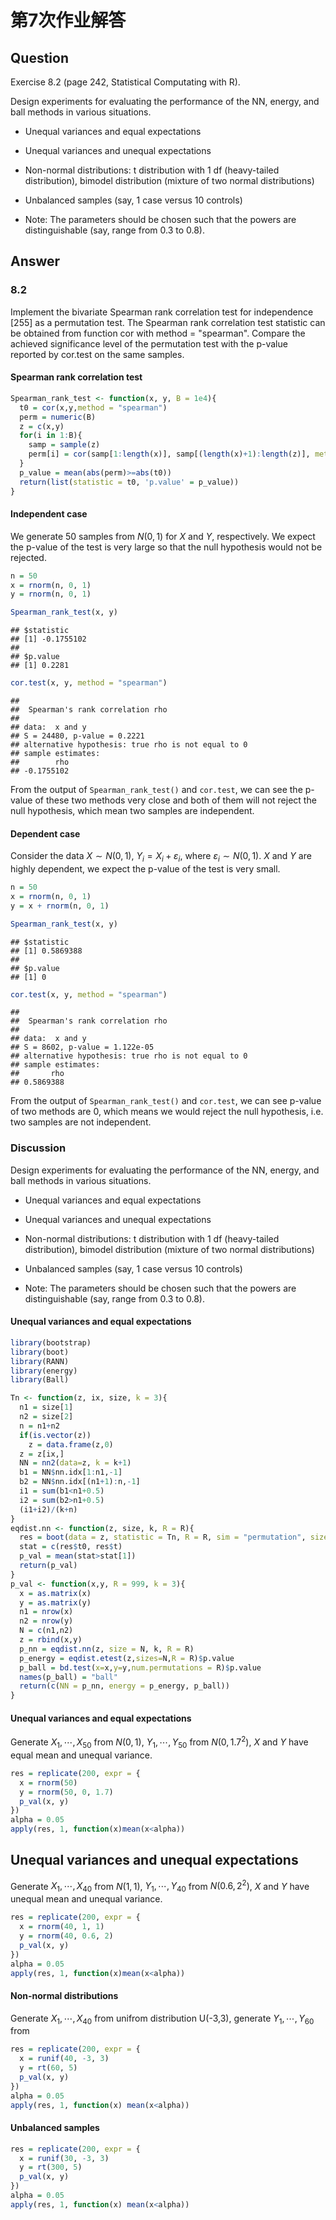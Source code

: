 # 第7次作业解答

## Question

Exercise 8.2 (page 242, Statistical Computating with R).

Design experiments for evaluating the performance of the NN,
energy, and ball methods in various situations.

+ Unequal variances and equal expectations

+ Unequal variances and unequal expectations

+ Non-normal distributions: t distribution with 1 df (heavy-tailed
distribution), bimodel distribution (mixture of two normal
distributions)

+ Unbalanced samples (say, 1 case versus 10 controls)

+ Note: The parameters should be chosen such that the powers
are distinguishable (say, range from 0.3 to 0.8).

## Answer

### 8.2 
Implement the bivariate Spearman rank correlation test for independence
[255] as a permutation test. The Spearman rank correlation test statistic can
be obtained from function cor with method = "spearman". Compare the
achieved significance level of the permutation test with the p-value reported
by cor.test on the same samples.

#### Spearman rank correlation test


```r
Spearman_rank_test <- function(x, y, B = 1e4){
  t0 = cor(x,y,method = "spearman")
  perm = numeric(B)
  z = c(x,y)
  for(i in 1:B){
    samp = sample(z)
    perm[i] = cor(samp[1:length(x)], samp[(length(x)+1):length(z)], method = "spearman")
  }
  p_value = mean(abs(perm)>=abs(t0))
  return(list(statistic = t0, 'p.value' = p_value))
}
```

#### Independent case

We generate 50 samples from $N(0,1)$ for $X$ and $Y$, respectively. We expect the p-value of the test is very large so that the null hypothesis would not be rejected.


```r
n = 50
x = rnorm(n, 0, 1)
y = rnorm(n, 0, 1)
```



```r
Spearman_rank_test(x, y)
```

```
## $statistic
## [1] -0.1755102
## 
## $p.value
## [1] 0.2281
```

```r
cor.test(x, y, method = "spearman")
```

```
## 
## 	Spearman's rank correlation rho
## 
## data:  x and y
## S = 24480, p-value = 0.2221
## alternative hypothesis: true rho is not equal to 0
## sample estimates:
##        rho 
## -0.1755102
```

From the output of `Spearman_rank_test()` and `cor.test`, we can see the p-value of these two methods very close and both of them will not reject the null hypothesis, which mean two samples are independent.


#### Dependent case

Consider the data $X\sim N(0,1)$, $Y_i = X_i + \varepsilon_i$, where $\varepsilon_i\sim N(0,1)$. $X$ and $Y$ are highly dependent, we expect the p-value of the test is very small.



```r
n = 50
x = rnorm(n, 0, 1)
y = x + rnorm(n, 0, 1)
```



```r
Spearman_rank_test(x, y)
```

```
## $statistic
## [1] 0.5869388
## 
## $p.value
## [1] 0
```

```r
cor.test(x, y, method = "spearman")
```

```
## 
## 	Spearman's rank correlation rho
## 
## data:  x and y
## S = 8602, p-value = 1.122e-05
## alternative hypothesis: true rho is not equal to 0
## sample estimates:
##       rho 
## 0.5869388
```


From the output of `Spearman_rank_test()` and `cor.test`, we can see p-value of two methods are 0, which means we would reject the null hypothesis, i.e. two samples are not independent.


### Discussion

Design experiments for evaluating the performance of the NN,
energy, and ball methods in various situations.

+ Unequal variances and equal expectations

+ Unequal variances and unequal expectations

+ Non-normal distributions: t distribution with 1 df (heavy-tailed
distribution), bimodel distribution (mixture of two normal
distributions)

+ Unbalanced samples (say, 1 case versus 10 controls)

+ Note: The parameters should be chosen such that the powers
are distinguishable (say, range from 0.3 to 0.8).

#### Unequal variances and equal expectations


```r
library(bootstrap)
library(boot)
library(RANN)
library(energy)
library(Ball)

Tn <- function(z, ix, size, k = 3){
  n1 = size[1]
  n2 = size[2]
  n = n1+n2
  if(is.vector(z)) 
    z = data.frame(z,0)
  z = z[ix,]
  NN = nn2(data=z, k = k+1)
  b1 = NN$nn.idx[1:n1,-1]
  b2 = NN$nn.idx[(n1+1):n,-1]
  i1 = sum(b1<n1+0.5)
  i2 = sum(b2>n1+0.5)
  (i1+i2)/(k+n)
}
eqdist.nn <- function(z, size, k, R = R){
  res = boot(data = z, statistic = Tn, R = R, sim = "permutation", size = size, k = k)
  stat = c(res$t0, res$t)
  p_val = mean(stat>stat[1])
  return(p_val)
}
p_val <- function(x,y, R = 999, k = 3){
  x = as.matrix(x)
  y = as.matrix(y)
  n1 = nrow(x)
  n2 = nrow(y)
  N = c(n1,n2)
  z = rbind(x,y)
  p_nn = eqdist.nn(z, size = N, k, R = R)
  p_energy = eqdist.etest(z,sizes=N,R = R)$p.value
  p_ball = bd.test(x=x,y=y,num.permutations = R)$p.value
  names(p_ball) = "ball"
  return(c(NN = p_nn, energy = p_energy, p_ball))
}
```


#### Unequal variances and equal expectations

Generate $X_1,\cdots,X_{50}$ from $N(0,1)$, $Y_1,\cdots,Y_{50}$ from $N(0,1.7^2)$, $X$ and $Y$ have equal mean and unequal variance.


```r
res = replicate(200, expr = {
  x = rnorm(50)
  y = rnorm(50, 0, 1.7)
  p_val(x, y)
})
alpha = 0.05
apply(res, 1, function(x)mean(x<alpha))
```


## Unequal variances and unequal expectations


Generate $X_1,\cdots,X_{40}$ from $N(1,1)$, $Y_1,\cdots,Y_{40}$ from $N(0.6,2^2)$, $X$ and $Y$ have unequal mean and unequal variance.


```r
res = replicate(200, expr = {
  x = rnorm(40, 1, 1)
  y = rnorm(40, 0.6, 2)
  p_val(x, y)
})
alpha = 0.05
apply(res, 1, function(x)mean(x<alpha))
```



#### Non-normal distributions

Generate $X_1,\cdots, X_{40}$ from unifrom distribution U(-3,3), generate $Y_1,\cdots, Y_{60}$ from 


```r
res = replicate(200, expr = {
  x = runif(40, -3, 3)
  y = rt(60, 5)
  p_val(x, y)
})
alpha = 0.05
apply(res, 1, function(x) mean(x<alpha))
```


#### Unbalanced samples



```r
res = replicate(200, expr = {
  x = runif(30, -3, 3)
  y = rt(300, 5)
  p_val(x, y)
})
alpha = 0.05
apply(res, 1, function(x) mean(x<alpha))
```





